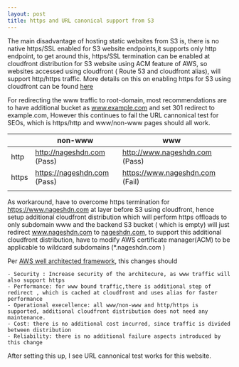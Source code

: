 ```yaml
---
layout: post
title: https and URL canonical support from S3
---
```


The main disadvantage of hosting static websites from S3 is, there is no native https/SSL enabled for S3 website endpoints,it supports only http endpoint, to get around this, https/SSL termination can be enabled at cloudfront distribution for S3 website using ACM feature of AWS, so websites accessed using cloudfront ( Route 53 and cloudfront alias), will support http/https traffic. More details on this on enabling https for S3 using cloudfront can be found  [here](https://aws.amazon.com/premiumsupport/knowledge-center/cloudfront-https-requests-s3/)

For redirecting the www traffic to root-domain, most recommendations are to have additional bucket as www.example.com and set 301 redirect to example.com, However this continues to fail the URL cannonical test for SEOs, which is https/http and www/non-www pages  should all work.
  
    


| | non-www | www  |   |
| --- | --- | --- | --- |
| http | http://nageshdn.com (Pass)| http://www.nageshdn.com (Pass)| |
| https | https://nageshdn.com (Pass) | https://www.nageshdn.com (Fail)| |
|    |   |   |  |

As workaround, have to overcome https termination for  https://www.nageshdn.com at layer before S3 using cloudfront, hence setup additional cloudfront distribution which will perform https offloads to only subdomain www and the backend S3 bucket ( which is empty) will just redirect www.nageshdn.com  to [nageshdn.com](http://nageshdn.com), to support this additional cloudfront distribution, have to modify AWS certificate manager(ACM) to be applicable to wildcard subdomains (*.nageshdn.com )

Per [AWS well architected framework](https://aws.amazon.com/architecture/well-architected/), this changes should

    - Security : Increase security of the architecure, as www traffic will also support https
    - Performance: for www bound traffic,there is additional step of redirect , which is cached at cloudfront and uses alias for faster   performance
    - Operational execellence: all www/non-www and http/https is supported, additional cloudfront distribution does not need any maintenance.
    - Cost: there is no additional cost incurred, since traffic is divided between distribution 
    - Reliability: there is no additional failure aspects introduced by this change

After setting this up, I see URL cannonical test works for this website.
